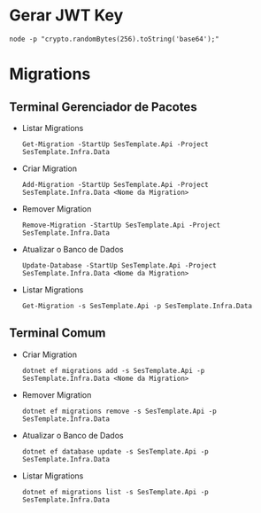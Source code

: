 # Gerar JWT Key
    node -p "crypto.randomBytes(256).toString('base64');"

# Migrations
## Terminal Gerenciador de Pacotes
- Listar Migrations

      Get-Migration -StartUp SesTemplate.Api -Project SesTemplate.Infra.Data

- Criar Migration

      Add-Migration -StartUp SesTemplate.Api -Project SesTemplate.Infra.Data <Nome da Migration>
- Remover Migration

      Remove-Migration -StartUp SesTemplate.Api -Project SesTemplate.Infra.Data
- Atualizar o Banco de Dados

      Update-Database -StartUp SesTemplate.Api -Project SesTemplate.Infra.Data <Nome da Migration>
- Listar Migrations

      Get-Migration -s SesTemplate.Api -p SesTemplate.Infra.Data

## Terminal Comum
- Criar Migration

      dotnet ef migrations add -s SesTemplate.Api -p SesTemplate.Infra.Data <Nome da Migration>
- Remover Migration

      dotnet ef migrations remove -s SesTemplate.Api -p SesTemplate.Infra.Data
- Atualizar o Banco de Dados

      dotnet ef database update -s SesTemplate.Api -p SesTemplate.Infra.Data
- Listar Migrations

      dotnet ef migrations list -s SesTemplate.Api -p SesTemplate.Infra.Data